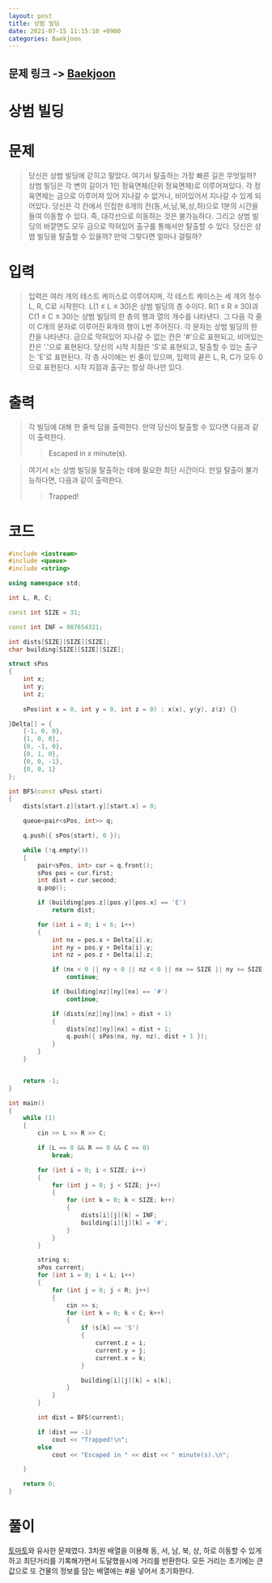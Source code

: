 ```yaml
---
layout: post
title: 상범 빌딩
date: 2021-07-15 11:15:10 +0900
categories: Baekjoon
---
```


## 문제 링크 -> [Baekjoon](https://www.acmicpc.net/problem/6593)
# 상범 빌딩

# 문제
> 당신은 상범 빌딩에 갇히고 말았다. 여기서 탈출하는 가장 빠른 길은 무엇일까? 상범 빌딩은 각 변의 길이가 1인 정육면체(단위 정육면체)로 이루어져있다. 각 정육면체는 금으로 이루어져 있어 지나갈 수 없거나, 비어있어서 지나갈 수 있게 되어있다. 당신은 각 칸에서 인접한 6개의 칸(동,서,남,북,상,하)으로 1분의 시간을 들여 이동할 수 있다. 즉, 대각선으로 이동하는 것은 불가능하다. 그리고 상범 빌딩의 바깥면도 모두 금으로 막혀있어 출구를 통해서만 탈출할 수 있다. 당신은 상범 빌딩을 탈출할 수 있을까? 만약 그렇다면 얼마나 걸릴까?

# 입력
> 입력은 여러 개의 테스트 케이스로 이루어지며, 각 테스트 케이스는 세 개의 정수 L, R, C로 시작한다. L(1 ≤ L ≤ 30)은 상범 빌딩의 층 수이다. R(1 ≤ R ≤ 30)과 C(1 ≤ C ≤ 30)는 상범 빌딩의 한 층의 행과 열의 개수를 나타낸다. 그 다음 각 줄이 C개의 문자로 이루어진 R개의 행이 L번 주어진다. 각 문자는 상범 빌딩의 한 칸을 나타낸다. 금으로 막혀있어 지나갈 수 없는 칸은 '#'으로 표현되고, 비어있는 칸은 '.'으로 표현된다. 당신의 시작 지점은 'S'로 표현되고, 탈출할 수 있는 출구는 'E'로 표현된다. 각 층 사이에는 빈 줄이 있으며, 입력의 끝은 L, R, C가 모두 0으로 표현된다. 시작 지점과 출구는 항상 하나만 있다.

# 출력
> 각 빌딩에 대해 한 줄씩 답을 출력한다. 만약 당신이 탈출할 수 있다면 다음과 같이 출력한다.
>> Escaped in x minute(s).

> 여기서 x는 상범 빌딩을 탈출하는 데에 필요한 최단 시간이다. 만일 탈출이 불가능하다면, 다음과 같이 출력한다.
>> Trapped!

# 코드
```c++
#include <iostream>
#include <queue>
#include <string>

using namespace std;

int L, R, C;

const int SIZE = 31;

const int INF = 987654321;

int dists[SIZE][SIZE][SIZE];
char building[SIZE][SIZE][SIZE];

struct sPos
{
	int x;
	int y;
	int z;
	
	sPos(int x = 0, int y = 0, int z = 0) : x(x), y(y), z(z) {}

}Delta[] = {
	{-1, 0, 0},
	{1, 0, 0},
	{0, -1, 0},
	{0, 1, 0},
	{0, 0, -1},
	{0, 0, 1}
};

int BFS(const sPos& start)
{
	dists[start.z][start.y][start.x] = 0;

	queue<pair<sPos, int>> q;

	q.push({ sPos(start), 0 });

	while (!q.empty())
	{
		pair<sPos, int> cur = q.front();
		sPos pos = cur.first;
		int dist = cur.second;
		q.pop();

		if (building[pos.z][pos.y][pos.x] == 'E')
			return dist;

		for (int i = 0; i < 6; i++)
		{
			int nx = pos.x + Delta[i].x;
			int ny = pos.y + Delta[i].y;
			int nz = pos.z + Delta[i].z;

			if (nx < 0 || ny < 0 || nz < 0 || nx >= SIZE || ny >= SIZE || nz >= SIZE)
				continue;

			if (building[nz][ny][nx] == '#')
				continue;

			if (dists[nz][ny][nx] > dist + 1)
			{
				dists[nz][ny][nx] = dist + 1;
				q.push({ sPos(nx, ny, nz), dist + 1 });
			}
		}
	}


	return -1;
}

int main()
{
	while (1)
	{
		cin >> L >> R >> C;

		if (L == 0 && R == 0 && C == 0)
			break;

		for (int i = 0; i < SIZE; i++)
		{
			for (int j = 0; j < SIZE; j++)
			{
				for (int k = 0; k < SIZE; k++)
				{
					dists[i][j][k] = INF;
					building[i][j][k] = '#';
				}
			}
		}

		string s;
		sPos current;
		for (int i = 0; i < L; i++)
		{
			for (int j = 0; j < R; j++)
			{
				cin >> s;
				for (int k = 0; k < C; k++)
				{
					if (s[k] == 'S')
					{
						current.z = i;
						current.y = j;
						current.x = k;
					}

					building[i][j][k] = s[k];
				}
			}
		}

		int dist = BFS(current);

		if (dist == -1)
			cout << "Trapped!\n";
		else
			cout << "Escaped in " << dist << " minute(s).\n";

	}

	return 0;
}
```

# 풀이
[토마토](https://www.acmicpc.net/problem/7569)와 유사한 문제였다. 3차원 배열을 이용해 동, 서, 남, 북, 상, 하로 이동할 수 있게하고 최단거리를 기록해가면서 도달했을시에 거리를 반환한다. 모든 거리는 초기에는 큰 값으로 또 건물의 정보를 담는 배열에는 #을 넣어서 초기화한다.